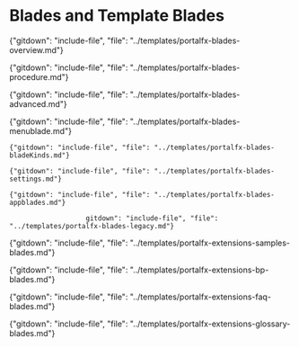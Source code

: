 
# Blades and Template Blades

{"gitdown": "include-file", "file": "../templates/portalfx-blades-overview.md"}
   
 {"gitdown": "include-file", "file": "../templates/portalfx-blades-procedure.md"}

 {"gitdown": "include-file", "file": "../templates/portalfx-blades-advanced.md"}
 
 {"gitdown": "include-file", "file": "../templates/portalfx-blades-menublade.md"}
 
    {"gitdown": "include-file", "file": "../templates/portalfx-blades-bladeKinds.md"}

    {"gitdown": "include-file", "file": "../templates/portalfx-blades-settings.md"}

    {"gitdown": "include-file", "file": "../templates/portalfx-blades-appblades.md"}

                       gitdown": "include-file", "file": "../templates/portalfx-blades-legacy.md"}

  {"gitdown": "include-file", "file": "../templates/portalfx-extensions-samples-blades.md"}

 {"gitdown": "include-file", "file": "../templates/portalfx-extensions-bp-blades.md"}

 {"gitdown": "include-file", "file": "../templates/portalfx-extensions-faq-blades.md"}

 {"gitdown": "include-file", "file": "../templates/portalfx-extensions-glossary-blades.md"}
